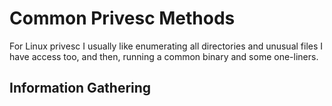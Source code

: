 # Common Privesc Methods

For Linux privesc I usually like enumerating all directories and unusual files I have access too, and then, running a common binary and some one-liners.

## Information Gathering


